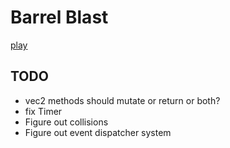 # Barrel Blast

[play]()

## TODO
 - vec2 methods should mutate or return or both?
 - fix Timer
 - Figure out collisions
 - Figure out event dispatcher system
